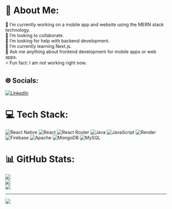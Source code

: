 # 💫 About Me:
🔭 I’m currently working on a mobile app and website using the MERN stack technology.<br>👯 I’m looking to collaborate.<br>🤝 I’m looking for help with backend development.<br>🌱 I’m currently learning Next.js.<br>💬 Ask me anything about frontend development for mobile apps or web apps.<br>⚡ Fun fact: I am not working right now.


## 🌐 Socials:
[![LinkedIn](https://img.shields.io/badge/LinkedIn-%230077B5.svg?logo=linkedin&logoColor=white)](https://linkedin.com/in/https://www.linkedin.com/in/sachinpandeygurh) 

# 💻 Tech Stack:
![React Native](https://img.shields.io/badge/react_native-%2320232a.svg?style=for-the-badge&logo=react&logoColor=%2361DAFB) ![React](https://img.shields.io/badge/react-%2320232a.svg?style=for-the-badge&logo=react&logoColor=%2361DAFB) ![React Router](https://img.shields.io/badge/React_Router-CA4245?style=for-the-badge&logo=react-router&logoColor=white) ![Java](https://img.shields.io/badge/java-%23ED8B00.svg?style=for-the-badge&logo=openjdk&logoColor=white) ![JavaScript](https://img.shields.io/badge/javascript-%23323330.svg?style=for-the-badge&logo=javascript&logoColor=%23F7DF1E) ![Render](https://img.shields.io/badge/Render-%46E3B7.svg?style=for-the-badge&logo=render&logoColor=white) ![Firebase](https://img.shields.io/badge/firebase-%23039BE5.svg?style=for-the-badge&logo=firebase) ![Apache](https://img.shields.io/badge/apache-%23D42029.svg?style=for-the-badge&logo=apache&logoColor=white) ![MongoDB](https://img.shields.io/badge/MongoDB-%234ea94b.svg?style=for-the-badge&logo=mongodb&logoColor=white) ![MySQL](https://img.shields.io/badge/mysql-4479A1.svg?style=for-the-badge&logo=mysql&logoColor=white)
# 📊 GitHub Stats:
![](https://github-readme-stats.vercel.app/api?username=sachinpandeygurh&theme=dark&hide_border=false&include_all_commits=true&count_private=true)<br/>
![](https://github-readme-streak-stats.herokuapp.com/?user=sachinpandeygurh&theme=dark&hide_border=false)<br/>
![](https://github-readme-stats.vercel.app/api/top-langs/?username=sachinpandeygurh&theme=dark&hide_border=false&include_all_commits=true&count_private=true&layout=compact)

---
[![](https://visitcount.itsvg.in/api?id=sachinpandeygurh&icon=0&color=0)](https://visitcount.itsvg.in)

<!-- Proudly created with GPRM ( https://gprm.itsvg.in ) -->
